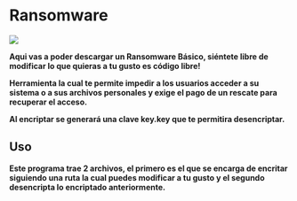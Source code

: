 # Ransomware

![](https://img.shields.io/badge/python-3-blue.svg)

**Aqui vas a poder descargar un Ransomware Básico, siéntete libre de modificar lo que quieras a tu gusto es código libre!**

**Herramienta la cual te permite impedir a los usuarios acceder a su sistema o a sus archivos personales y exige el pago de un rescate para recuperar el acceso.**

**Al encriptar se generará una clave key.key que te permitira desencriptar.**

## Uso

**Este programa trae 2 archivos, el primero es el que se encarga de encritar siguiendo una ruta la cual puedes modificar a tu gusto y el segundo desencripta lo encriptado anteriormente.**



























